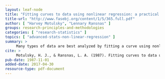 ```yaml
---
layout: leaf-node
title: "Fitting curves to data using nonlinear regression: a practical and nonmathematical review"
title-url: "http://www.fasebj.org/content/1/5/365.full.pdf"
author: [ "Harvey Motulsky", "Lennary Ransnas" ]
groups: research-principles-and-methodologies
categories: [ "research-statistics" ]
topics: [ "advanced-stats-non-linear-regression" ]
summary: >
     Many types of data are best analyzed by fitting a curve using nonlinear regression, and computer programs that perform these calculations are readily available. Like every scientific technique, however, a nonlinear regression program can produce misleading results when used inappropriately. This article reviews the use of nonlinear regression in a practical and nonmathematical manner to answer the following questions: Why is nonlinear regression superior to linear regression of transformed data? How does nonlinear regression differ from polynomial regression and cubic spline? How do nonlinear regression programs work? What choices must an investigator make before performing nonlinear regression? What do the final results mean? How can two sets of data or two fits to one set of data be compared? What problems can cause the results to be wrong? This review is designed to demystify nonlinear regression so that both its power and its limitations will be appreciated.
cite: >
     Motulsky, H. J., & Ransnas, L. A. (1987). Fitting curves to data using nonlinear regression: a practical and nonmathematical review. The FASEB journal, 1(5), 365-374.
pub-date: 1987-11-01
added-date: 2017-04-30
resource-type: pdf-document
---
```


